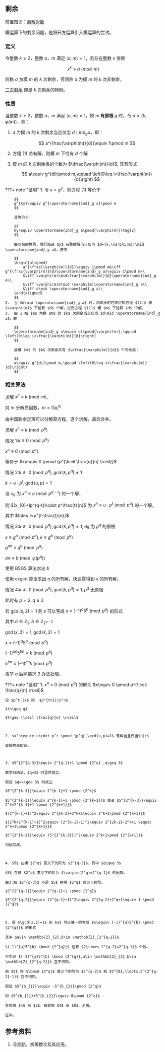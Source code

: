 ## 剩余

前置知识：[离散对数](./discrete-logarithm.md)

模运算下的剩余问题，是将开方运算引入模运算的尝试。

### 定义

令整数 $k\geq 2$，整数 $a$，$m$ 满足 $(a,m)=1$，若存在整数 $x$ 使得

$$
x^k\equiv a\pmod m\tag{1}
$$

则称 $a$ 为模 $m$ 的 $k$ 次剩余，否则称 $a$ 为模 $m$ 的 $k$ 次非剩余。

[二次剩余](./quad-residue.md) 即是 $k$ 次剩余的特例。

### 性质

当整数 $k\geq 2$，整数 $a$，$m$ 满足 $(a,m)=1$，模 $m$  **有原根**  $g$ 时，令 $d=(k,\varphi(m))$，则：

1.  $a$ 为模 $m$ 的 $k$ 次剩余当且仅当 $d\mid \operatorname{ind}_g a$，即：

    $$
    a^{\frac{\varphi(m)}{d}}\equiv 1\pmod m
    $$

2.  方程 $(1)$ 若有解，则模 $m$ 下恰有 $d$ 个解

3.  模 $m$ 的 $k$ 次剩余类的个数为 $\dfrac{\varphi(m)}{d}$, 其有形式

    $$
    a\equiv g^{di}\pmod m,\qquad \left(0\leq i<\frac{\varphi(m)}{d}\right)
    $$

???+ note "证明"
    1.  令 $x=g^y$，则方程 $(1)$ 等价于
    
        $$
        g^{ky}\equiv g^{\operatorname{ind}_g a}\pmod m
        $$
    
        其等价于
    
        $$
        ky\equiv \operatorname{ind}_g a\pmod{\varphi(m)}\tag{2}
        $$
    
        由同余的性质，我们知道 $y$ 有整数解当且仅当 $d=(k,\varphi(m))\mid \operatorname{ind}_g a$，进而
    
        $$
        \begin{aligned}
            a^{\frac{\varphi(m)}{d}}\equiv 1\pmod m&\iff g^{\frac{\varphi(m)}{d}\operatorname{ind}_g a}\equiv 1\pmod m\\
            &\iff \varphi(m)\mid\frac{\varphi(m)}{d}\operatorname{ind}_g a\\
            &\iff \varphi(m)d\mid \varphi(m)\operatorname{ind}_g a\\
            &\iff d\mid \operatorname{ind}_g a\\
        \end{aligned}
        $$
    2.  当 $d\mid \operatorname{ind}_g a$ 时，由同余的性质可知方程 $(2)$ 模 $\varphi(m)$ 下恰有 $d$ 个解，进而方程 $(1)$ 模 $m$ 下恰有 $d$ 个解。
    3.  由 1 知 $a$ 为模 $m$ 的 $k$ 次剩余当且仅当 $d\mid \operatorname{ind}_g a$，故
    
        $$
        \operatorname{ind}_g a\equiv di\pmod{\varphi(m)},\qquad \left(0\leq i<\frac{\varphi(m)}{d}\right)
        $$
    
        故模 $m$ 的 $k$ 次剩余共有 $\dfrac{\varphi(m)}{d}$ 个同余类：
    
        $$
        a\equiv g^{di}\pmod m,\qquad \left(0\leq i<\frac{\varphi(m)}{d}\right)
        $$

### 相关算法

求解 $x^n\equiv k \pmod m$。

对 $m$ 分解质因数，$m=\prod p_{i}^{\alpha_{i}}$

由中国剩余定理可以分解原方程，逐个求解，最后合并。

求解 $x^n\equiv k \pmod {p^q}$

情况 1:$k\equiv 0 \pmod {p^q}$

$x^n\equiv 0 \pmod {p^q}$

等价于 $x\equiv 0 \pmod {p^{\lceil \frac{q}{n} \rceil}}$

情况 2:$k\not\equiv 0 \pmod {p^{q}},\gcd(k,p^{q})\neq 1$

$k=u\cdot p^t,\gcd(u,p)=1$

设 $x_{0}$ 为 $x^n\equiv u \pmod {p^{q-t}}$ 的一个解，

则 $(x_{0}+Ip^{q-t})\cdot p^\frac{t}{n}$ 为 $x^n\equiv u\cdot p^t \pmod {p^q}$ 的一个解。

其中 $0\leq I<p^{t-\frac{t}{n}}$

情况 3:$k\not\equiv 0 \pmod {p^{q}},\gcd(k,p^{q})= 1,\exists g$ 为 $p^q$ 的原根

$x\equiv g^a \pmod {p^q},k\equiv g^b \pmod {p^q}$

$g^{an}\equiv g^b \pmod {p^q}$

$an\equiv b \pmod {\varphi(p^q)}$

使用 BSGS 算法求出 $b$

使用 exgcd 算法求出 $a$ 的所有解，快速幂得到 $x$ 的所有解。

情况 4:$k\not\equiv 0 \pmod {p^{q}},\gcd(k,p^{q})= 1,p^q$ 无原根

此时有 $p=2,q\geq 3$

若 $\gcd(s,2)=1$ 则 $s$ 可以写成 $s\equiv (-1)^{a}5^{b} \pmod {p^{q}}$ 的形式

其中 $a\in \mathbb{Z}_{2},b\in \mathbb{Z}_{2^{q-2}}$

$\gcd(x,2)=1,\gcd(k,2)=1$

$x\equiv (-1)^{a}5^{b} \pmod {p^{q}}$

$(-1)^{an}5^{bn}\equiv k \pmod {p^{q}}$

$5^{bn}\equiv (-1)^{an}k \pmod {p^{q}}$

枚举 $a$ 后照情况 3 办法处理。

???+ note "证明"
    1.  $x^n\equiv 0 \pmod {p^q}$ 的解为 $x\equiv 0 \pmod p^{\lceil \frac{q}{n} \rceil}$

    设 $p^t||x$ 则  $p^{tn}||x^n$

    $tn\geq q$

    $t\geq \lceil \frac{q}{n} \rceil$



    2. $x^n\equiv u\cdot p^t \pmod {p^q},\gcd(u,p)=1$ 有解当且仅当$n|t$

    直接构造即证。



    3. $5^{2^{q-3}}\equiv 2^{q-1}+1 \pmod {2^q} ,q\geq 3$

    数学归纳法，$q=3$ 时显然成立。

    假设 $q=k\geq 3$ 时成立

    $5^{2^{k-3}}\equiv 2^{k-1}+1 \pmod {2^k}$

    $5^{2^{k-3}}\equiv 2^{k-1}+1 \pmod {2^{k+1}}$ 或者 $5^{2^{k-3}}\equiv 2^k+2^{k-1}+1 \pmod {2^{k+1}}$

    $(2^{k-1}+1)^2\equiv 2^{2k-2}+2^k+1\equiv 2^k+1\pmod {2^{k+1}}$

    $(2^k+2^{k-1}+1)^2\equiv (2^{k-1}-1)^2\equiv 2^{2k-2}-2^k+1 \equiv 2^k+1\pmod {2^{k+1}}$

    $5^{2^{k-2}}\equiv (5^{2^{k-3}})^2\equiv 2^k+1\pmod {2^{k+1}}$

    归纳完成。



    4. $5$ 在模 $2^q$ 意义下的阶为 $2^{q-2}$，其中 $q\geq 3$

    $5$ 在模 $2^q$ 意义下的阶为 $\varphi(2^q)=2^{q-1}$ 的因数。

    由3.知 $2^{q-3}$ 不是 $5$ 在模 $2^q$ 意义下的阶。

    $5^{2^{q-3}}\equiv 2^{q-1}+1 \pmod {2^q}$

    $5^{2^{q-2}}\equiv (2^{q-1}+1)^2\equiv 2^{2q-2}+2^q+1\equiv 1 \pmod {2^q}$



    5. 若 $\gcd(s,2)=1$ 则 $s$ 可以唯一的写成 $s\equiv (-1)^{a}5^{b} \pmod {2^{q}}$ 的形式

    其中 $a\in \mathbb{Z}_{2},b\in \mathbb{Z}_{2^{q-2}}$

    $(-1)^{a}5^{b} \bmod {2^{q}}$ 恰有 $2\times 2^{q-2}=2^{q-1}$ 个数。

    只需证 $(-1)^{a}5^{b} \bmod {2^{q}},a\in \mathbb{Z}_{2},b\in \mathbb{Z}_{2^{q-2}}$ 互不相同。

    由 $5$ 在 $\bmod {2^q}$ 意义下的阶为 $2^{q-2}$ 知 $5^{0},\ldots,5^{2^{q-2}-1}$ 互不相同。

    假设 $5^{b_{1}}\equiv -5^{b_{2}}\pmod {2^q}$

    则 $5^{b_{1}}+5^{b_{2}}\equiv 0\pmod {2^q}$

    左式模 $4$ 余 $2$，右式模 $4$ 余 $0$，矛盾。

    证毕。

## 参考资料

1.  冯克勤。初等数论及其应用。
